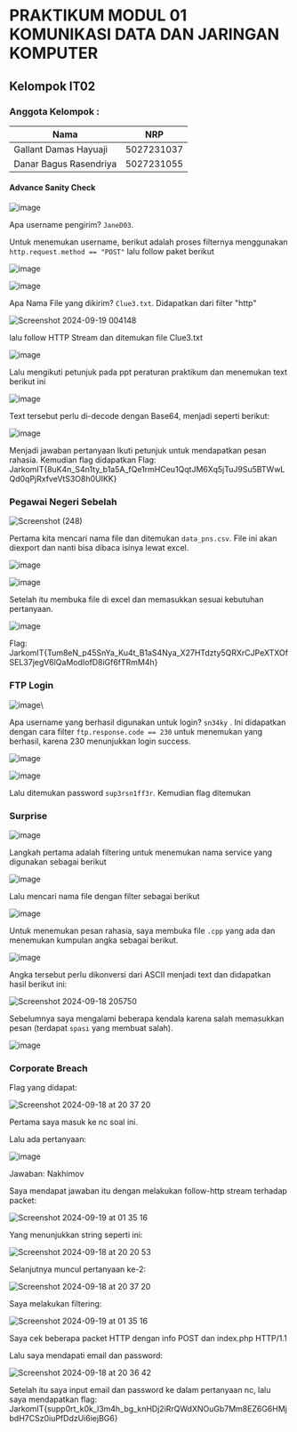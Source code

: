 # PRAKTIKUM MODUL 01 KOMUNIKASI DATA DAN JARINGAN KOMPUTER
## Kelompok IT02
### Anggota Kelompok :
|             Nama              |     NRP    |
|-------------------------------|------------|
| Gallant Damas Hayuaji         | 5027231037 |
| Danar Bagus Rasendriya        | 5027231055 |

#### Advance Sanity Check
![image](https://github.com/user-attachments/assets/cd807fba-bbf3-4ed7-9d9b-4e8d97c2f5ea)

Apa username pengirim? ```JaneD03```.

Untuk menemukan username, berikut adalah proses filternya menggunakan ```http.request.method == "POST"``` lalu follow paket berikut

![image](https://github.com/user-attachments/assets/a678f5a6-9d02-4ee2-bb2f-4520e90b8a4a)

![image](https://github.com/user-attachments/assets/5c1114ed-7d89-42e4-8cd6-8fb5e1b43663)

Apa Nama File yang dikirim? ```Clue3.txt```. Didapatkan dari filter "http"

![Screenshot 2024-09-19 004148](https://github.com/user-attachments/assets/df275960-725f-484b-94fc-1ef777b31930)

lalu follow HTTP Stream dan ditemukan file Clue3.txt

![image](https://github.com/user-attachments/assets/b69bba2e-79de-4f8d-ade6-0461ca9f7156)

Lalu mengikuti petunjuk pada ppt peraturan praktikum dan menemukan text berikut ini

![image](https://github.com/user-attachments/assets/103c0b23-973f-4c60-a825-c37de4635f90)

Text tersebut perlu di-decode dengan Base64, menjadi seperti berikut:

![image](https://github.com/user-attachments/assets/887ea428-775c-490a-9cc6-53d61568e198)

Menjadi jawaban pertanyaan 
Ikuti petunjuk untuk mendapatkan pesan rahasia. Kemudian flag didapatkan
Flag: JarkomIT{8uK4n_S4n1ty_b1a5A_fQe1rmHCeu1QqtJM6Xq5jTuJ9Su5BTWwLQd0qPjRxfveVtS3O8h0UIKK}

### Pegawai Negeri Sebelah
![Screenshot (248)](https://github.com/user-attachments/assets/f16424d4-f5b8-4683-867f-ff87e3a0ca29)

Pertama kita mencari nama file dan ditemukan ```data_pns.csv```. File ini akan diexport dan nanti bisa dibaca isinya lewat excel.

![image](https://github.com/user-attachments/assets/0b491208-3dbc-456b-8544-cab85ae589a8)

![image](https://github.com/user-attachments/assets/109fef1b-1a5e-49a4-b1fe-2bb4828748fd)

Setelah itu membuka file di excel dan memasukkan sesuai kebutuhan pertanyaan.

![image](https://github.com/user-attachments/assets/bd5dcfb6-3a2e-4eb0-8c39-8943fcb6a27e)

Flag: JarkomIT{Tum8eN_p45SnYa_Ku4t_B1aS4Nya_X27HTdzty5QRXrCJPeXTXOfSEL37jegV6lQaModIofD8iGf6fTRmM4h}

### FTP Login
![image](https://github.com/user-attachments/assets/480f85df-107e-4977-9047-7a110f7ac35a)\

Apa username yang berhasil digunakan untuk login? ```sn34ky``` . Ini didapatkan dengan cara filter ```ftp.response.code == 230``` untuk menemukan yang berhasil, karena 230 menunjukkan login success.

![image](https://github.com/user-attachments/assets/ea9a95ae-5737-4e18-9e0f-622e09b3feee)

![image](https://github.com/user-attachments/assets/571ebdab-81ad-4e80-ada1-c536d2c96430)

Lalu ditemukan password ```sup3rsn1ff3r```. Kemudian flag ditemukan

### Surprise
![image](https://github.com/user-attachments/assets/ac9c8617-eb8b-4d35-a779-d0479af0f199)

Langkah pertama adalah filtering untuk menemukan nama service yang digunakan sebagai berikut

![image](https://github.com/user-attachments/assets/f6c8fe80-15c6-44d6-89c6-b15302ef082a)

Lalu mencari nama file dengan filter sebagai berikut

![image](https://github.com/user-attachments/assets/f92aeb97-ab40-4055-b678-1cc0b237c1b6)

Untuk menemukan pesan rahasia, saya membuka file ```.cpp``` yang ada dan menemukan kumpulan angka sebagai berikut.

![image](https://github.com/user-attachments/assets/a273d69b-b988-406f-9ef4-f029b7d9a02a)

Angka tersebut perlu dikonversi dari ASCII menjadi text dan didapatkan hasil berikut ini:

![Screenshot 2024-09-18 205750](https://github.com/user-attachments/assets/ef2ba6fb-2507-4d8d-9a74-b13896e68e70)

Sebelumnya saya mengalami beberapa kendala karena salah memasukkan pesan (terdapat ```spasi``` yang membuat salah).

![image](https://github.com/user-attachments/assets/0c3f6953-906c-4139-9be0-032455175444)

### Corporate Breach

Flag yang didapat:

![Screenshot 2024-09-18 at 20 37 20](https://github.com/user-attachments/assets/0ae967a5-f931-4014-9752-6f591ceb6f73)

Pertama saya masuk ke nc soal ini.

Lalu ada pertanyaan:

![image](https://github.com/user-attachments/assets/79110f20-21b5-4298-8962-696d3bd63fbe)

Jawaban: Nakhimov

Saya mendapat jawaban itu dengan melakukan follow-http stream terhadap packet:

![Screenshot 2024-09-19 at 01 35 16](https://github.com/user-attachments/assets/4f1196d8-b8a8-46dd-b5d1-773b13e14535)

Yang menunjukkan string seperti ini:

![Screenshot 2024-09-18 at 20 20 53](https://github.com/user-attachments/assets/f4114fae-5db2-4aa4-8617-93fe481e6efe)

Selanjutnya muncul pertanyaan ke-2:

![Screenshot 2024-09-18 at 20 37 20](https://github.com/user-attachments/assets/4c4832ca-6c25-4173-9284-33ff995d8e2a)

Saya melakukan filtering:

![Screenshot 2024-09-19 at 01 35 16](https://github.com/user-attachments/assets/94ef7bbf-37d1-4fe2-a779-bdc599473519)

Saya cek beberapa packet HTTP dengan info POST dan index.php HTTP/1.1

Lalu saya mendapati email dan password:

![Screenshot 2024-09-18 at 20 36 42](https://github.com/user-attachments/assets/984ad809-c3d5-4a27-ae1e-eca7cf458bc4)

Setelah itu saya input email dan password ke dalam pertanyaan nc, lalu saya mendapatkan flag: JarkomIT{supp0rt_k0k_l3m4h_bg_knHDj2iRrQWdXNOuGb7Mm8EZ6G6HMjbdH7CSz0iuPfDdzUi6iejBG6}











